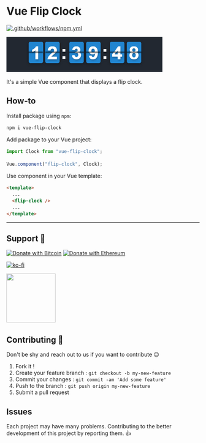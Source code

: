 # Vue Flip Clock

[![.github/workflows/npm.yml](https://github.com/hatamiarash7/vue-flip-clock/actions/workflows/npm.yml/badge.svg)](https://github.com/hatamiarash7/vue-flip-clock/actions/workflows/npm.yml)

![screenshot](.github/sc.png)

It's a simple Vue component that displays a flip clock.

## How-to

Install package using `npm`:

```bash
npm i vue-flip-clock
```

Add package to your Vue project:

```js
import Clock from "vue-flip-clock";

Vue.component("flip-clock", Clock);
```

Use component in your Vue template:

```html
<template>
  ...
  <flip-clock />
  ...
</template>
```

---

## Support 💛

[![Donate with Bitcoin](https://en.cryptobadges.io/badge/micro/bc1qmmh6vt366yzjt3grjxjjqynrrxs3frun8gnxrz)](https://en.cryptobadges.io/donate/bc1qmmh6vt366yzjt3grjxjjqynrrxs3frun8gnxrz) [![Donate with Ethereum](https://en.cryptobadges.io/badge/micro/0x0831bD72Ea8904B38Be9D6185Da2f930d6078094)](https://en.cryptobadges.io/donate/0x0831bD72Ea8904B38Be9D6185Da2f930d6078094)

[![ko-fi](https://www.ko-fi.com/img/githubbutton_sm.svg)](https://ko-fi.com/D1D1WGU9)

<div><a href="https://payping.ir/@hatamiarash7"><img src="https://cdn.payping.ir/statics/Payping-logo/Trust/blue.svg" height="128" width="128"></a></div>

## Contributing 🤝

Don't be shy and reach out to us if you want to contribute 😉

1. Fork it !
2. Create your feature branch : `git checkout -b my-new-feature`
3. Commit your changes : `git commit -am 'Add some feature'`
4. Push to the branch : `git push origin my-new-feature`
5. Submit a pull request

## Issues

Each project may have many problems. Contributing to the better development of this project by reporting them. 👍
